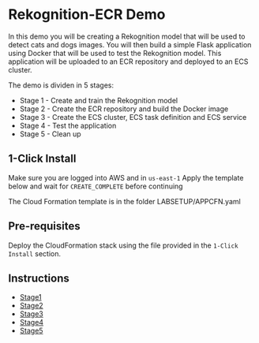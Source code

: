 # Rekognition-ECR Demo

In this demo you will be creating a Rekognition model that will be used to detect cats and dogs images. You will then build a simple Flask application using Docker that will be used to test the Rekognition model. This application will be uploaded to an ECR repository and deployed to an ECS cluster.

The demo is dividen in 5 stages:

- Stage 1 - Create and train the Rekognition model
- Stage 2 - Create the ECR repository and build the Docker image
- Stage 3 - Create the ECS cluster, ECS task definition and ECS service
- Stage 4 - Test the application
- Stage 5 - Clean up

## 1-Click Install
Make sure you are logged into AWS and in `us-east-1`
Apply the template below and wait for `CREATE_COMPLETE` before continuing

The Cloud Formation template is in the folder LABSETUP/APPCFN.yaml

## Pre-requisites

Deploy the CloudFormation stack using the file provided in the `1-Click Install` section.

## Instructions

- [Stage1](./02_LABINSTRUCTIONS/STAGE%201%20-%20Create%20and%20train%20the%20Rekognition%20model.md)
- [Stage2](./02_LABINSTRUCTIONS/STAGE%202%20-%20Create%20the%20ECR%20repository%20and%20build%20the%20Docker%20image.md)
- [Stage3](./02_LABINSTRUCTIONS/STAGE%203%20-%20Create%20the%20ECS%20cluster%2C%20ECS%20task%20definition%20and%20ECS%20service.md)
- [Stage4](./02_LABINSTRUCTIONS/STAGE%204%20-%20Test%20the%20application.md)
- [Stage5](./02_LABINSTRUCTIONS/STAGE%205%20-%20Clean%20up.md)